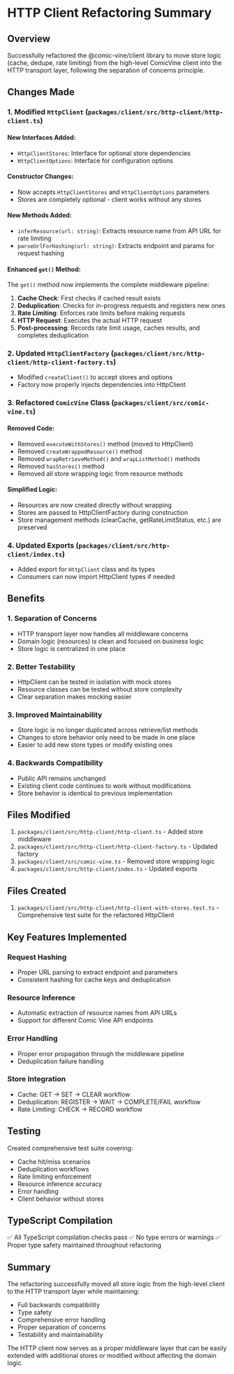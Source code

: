 # HTTP Client Refactoring Summary

## Overview

Successfully refactored the @comic-vine/client library to move store logic (cache, dedupe, rate limiting) from the high-level ComicVine client into the HTTP transport layer, following the separation of concerns principle.

## Changes Made

### 1. Modified `HttpClient` (`packages/client/src/http-client/http-client.ts`)

#### New Interfaces Added:

- `HttpClientStores`: Interface for optional store dependencies
- `HttpClientOptions`: Interface for configuration options

#### Constructor Changes:

- Now accepts `HttpClientStores` and `HttpClientOptions` parameters
- Stores are completely optional - client works without any stores

#### New Methods Added:

- `inferResource(url: string)`: Extracts resource name from API URL for rate limiting
- `parseUrlForHashing(url: string)`: Extracts endpoint and params for request hashing

#### Enhanced `get()` Method:

The `get()` method now implements the complete middleware pipeline:

1. **Cache Check**: First checks if cached result exists
2. **Deduplication**: Checks for in-progress requests and registers new ones
3. **Rate Limiting**: Enforces rate limits before making requests
4. **HTTP Request**: Executes the actual HTTP request
5. **Post-processing**: Records rate limit usage, caches results, and completes deduplication

### 2. Updated `HttpClientFactory` (`packages/client/src/http-client/http-client-factory.ts`)

- Modified `createClient()` to accept stores and options
- Factory now properly injects dependencies into HttpClient

### 3. Refactored `ComicVine` Class (`packages/client/src/comic-vine.ts`)

#### Removed Code:

- Removed `executeWithStores()` method (moved to HttpClient)
- Removed `createWrappedResource()` method
- Removed `wrapRetrieveMethod()` and `wrapListMethod()` methods
- Removed `hasStores()` method
- Removed all store wrapping logic from resource methods

#### Simplified Logic:

- Resources are now created directly without wrapping
- Stores are passed to HttpClientFactory during construction
- Store management methods (clearCache, getRateLimitStatus, etc.) are preserved

### 4. Updated Exports (`packages/client/src/http-client/index.ts`)

- Added export for `HttpClient` class and its types
- Consumers can now import HttpClient types if needed

## Benefits

### 1. **Separation of Concerns**

- HTTP transport layer now handles all middleware concerns
- Domain logic (resources) is clean and focused on business logic
- Store logic is centralized in one place

### 2. **Better Testability**

- HttpClient can be tested in isolation with mock stores
- Resource classes can be tested without store complexity
- Clear separation makes mocking easier

### 3. **Improved Maintainability**

- Store logic is no longer duplicated across retrieve/list methods
- Changes to store behavior only need to be made in one place
- Easier to add new store types or modify existing ones

### 4. **Backwards Compatibility**

- Public API remains unchanged
- Existing client code continues to work without modifications
- Store behavior is identical to previous implementation

## Files Modified

1. `packages/client/src/http-client/http-client.ts` - Added store middleware
2. `packages/client/src/http-client/http-client-factory.ts` - Updated factory
3. `packages/client/src/comic-vine.ts` - Removed store wrapping logic
4. `packages/client/src/http-client/index.ts` - Updated exports

## Files Created

1. `packages/client/src/http-client/http-client-with-stores.test.ts` - Comprehensive test suite for the refactored HttpClient

## Key Features Implemented

### Request Hashing

- Proper URL parsing to extract endpoint and parameters
- Consistent hashing for cache keys and deduplication

### Resource Inference

- Automatic extraction of resource names from API URLs
- Support for different Comic Vine API endpoints

### Error Handling

- Proper error propagation through the middleware pipeline
- Deduplication failure handling

### Store Integration

- Cache: GET → SET → CLEAR workflow
- Deduplication: REGISTER → WAIT → COMPLETE/FAIL workflow
- Rate Limiting: CHECK → RECORD workflow

## Testing

Created comprehensive test suite covering:

- Cache hit/miss scenarios
- Deduplication workflows
- Rate limiting enforcement
- Resource inference accuracy
- Error handling
- Client behavior without stores

## TypeScript Compilation

✅ All TypeScript compilation checks pass
✅ No type errors or warnings
✅ Proper type safety maintained throughout refactoring

## Summary

The refactoring successfully moved all store logic from the high-level client to the HTTP transport layer while maintaining:

- Full backwards compatibility
- Type safety
- Comprehensive error handling
- Proper separation of concerns
- Testability and maintainability

The HTTP client now serves as a proper middleware layer that can be easily extended with additional stores or modified without affecting the domain logic.
